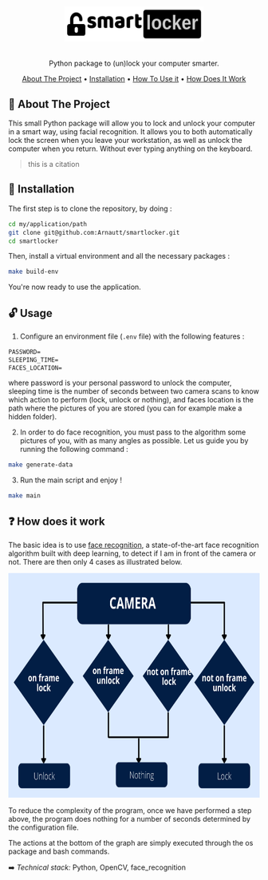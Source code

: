 <!-- LOGO -->
<br />
<h1>
<p align="center">
  <img src="imgs/logo.png" alt="Logo" width="280" height="70">


</h1>
  <p align="center">
    Python package to (un)lock your computer smarter.
    <br />
  </p>
</p>

<p align="center">
  <a href="#rocket-about-the-project">About The Project</a> •
  <a href="#wrench-installation">Installation</a> •
  <a href="#unlock-usage">How To Use it</a> •
  <a href="#question-how-does-it-work">How Does It Work</a> 
</p>  

## :rocket: About The Project

This small Python package will allow you to lock and unlock your computer
in a smart way, using facial recognition.
It allows you to both automatically lock the screen when you leave your workstation,
as well as unlock the computer when you return.
Without ever typing anything on the keyboard.

> this is a citation


## :wrench: Installation

The first step is to clone the repository, by doing :

```bash
cd my/application/path
git clone git@github.com:Arnautt/smartlocker.git
cd smartlocker
```

Then, install a virtual environment and all the necessary packages :


```bash
make build-env
```

You're now ready to use the application.

## :unlock: Usage

1. Configure an environment file (`.env` file) with the following features : 

```env
PASSWORD=
SLEEPING_TIME= 
FACES_LOCATION=
```

where password is your personal password to unlock the computer,
sleeping time is the number of seconds between two camera scans to know which action to perform (lock, unlock or nothing),
and faces location is the path where the pictures of you are stored (you can for example make a hidden folder).

2. In order to do face recognition, you must pass to the algorithm some pictures of you, with as many angles as possible. 
Let us guide you by running the following command : 

```bash
make generate-data
```


3. Run the main script and enjoy !


```bash
make main
```

## :question: How does it work 

The basic idea is to use [face recognition](https://github.com/ageitgey/face_recognition), a state-of-the-art face recognition
algorithm built with deep learning, to detect if I am in front of the camera or not.
There are then only 4 cases as illustrated below.


<p align="center">
  <img src="imgs/flowchart.png" width="700" height="450"/>
</p>


To reduce the complexity of the program, once we have performed a step above,
the program does nothing for a number of seconds determined by the configuration file.

The actions at the bottom of the graph are simply executed through the os package and bash commands.


:arrow_right: *Technical stack:* Python, OpenCV, face_recognition

